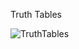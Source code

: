 Truth Tables


![TruthTables](https://user-images.githubusercontent.com/44917179/205208941-378360a0-d639-4dbe-8f01-9bb55c21448d.png)
